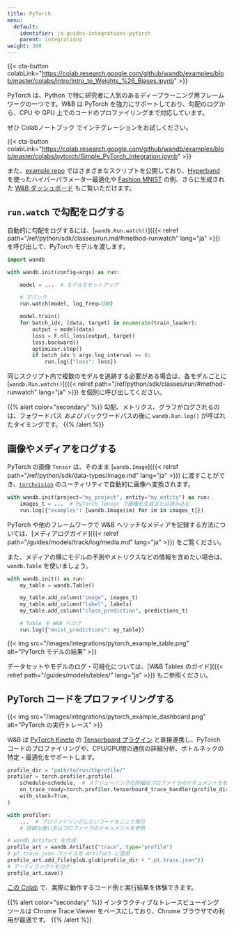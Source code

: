 ```yaml
---
title: PyTorch
menu:
  default:
    identifier: ja-guides-integrations-pytorch
    parent: integrations
weight: 300
---
```


{{< cta-button colabLink="https://colab.research.google.com/github/wandb/examples/blob/master/colabs/intro/Intro_to_Weights_%26_Biases.ipynb" >}}

PyTorch は、Python で特に研究者に人気のあるディープラーニング用フレームワークの一つです。W&B は PyTorch を強力にサポートしており、勾配のログから、CPU や GPU 上でのコードのプロファイリングまで対応しています。

ぜひ Colabノートブック でインテグレーションをお試しください。

{{< cta-button colabLink="https://colab.research.google.com/github/wandb/examples/blob/master/colabs/pytorch/Simple_PyTorch_Integration.ipynb" >}}

また、[example repo](https://github.com/wandb/examples) ではさまざまなスクリプトを公開しており、[Hyperband](https://arxiv.org/abs/1603.06560) を使ったハイパーパラメーター最適化や [Fashion MNIST](https://github.com/wandb/examples/tree/master/examples/pytorch/pytorch-cnn-fashion) の例、さらに生成された [W&B ダッシュボード](https://wandb.ai/wandb/keras-fashion-mnist/runs/5z1d85qs) もご覧いただけます。

## `run.watch` で勾配をログする

自動的に勾配をログするには、[`wandb.Run.watch()`]({{< relref path="/ref/python/sdk/classes/run.md/#method-runwatch" lang="ja" >}}) を呼び出して、PyTorch モデルを渡します。

```python
import wandb

with wandb.init(config=args) as run:

    model = ...  # モデルをセットアップ

    # マジック
    run.watch(model, log_freq=100)

    model.train()
    for batch_idx, (data, target) in enumerate(train_loader):
        output = model(data)
        loss = F.nll_loss(output, target)
        loss.backward()
        optimizer.step()
        if batch_idx % args.log_interval == 0:
            run.log({"loss": loss})
```

同じスクリプト内で複数のモデルを追跡する必要がある場合は、各モデルごとに [`wandb.Run.watch()`]({{< relref path="/ref/python/sdk/classes/run/#method-runwatch" lang="ja" >}}) を個別に呼び出してください。

{{% alert color="secondary" %}}
勾配、メトリクス、グラフがログされるのは、フォワードパス _および_ バックワードパスの後に `wandb.Run.log()` が呼ばれたタイミングです。
{{% /alert %}}

## 画像やメディアをログする

PyTorch の画像 `Tensor` は、そのまま [`wandb.Image`]({{< relref path="/ref/python/sdk/data-types/image.md" lang="ja" >}}) に渡すことができ、[`torchvision`](https://pytorch.org/vision/stable/index.html) のユーティリティで自動的に画像へ変換されます。

```python
with wandb.init(project="my_project", entity="my_entity") as run:
    images_t = ...  # PyTorch Tensor で画像を生成または読み込む
    run.log({"examples": [wandb.Image(im) for im in images_t]})
```

PyTorch や他のフレームワークで W&B へリッチなメディアを記録する方法については、[メディアログガイド]({{< relref path="/guides/models/track/log/media.md" lang="ja" >}}) をご覧ください。

また、メディアの横にモデルの予測やメトリクスなどの情報を含めたい場合は、`wandb.Table` を使いましょう。

```python
with wandb.init() as run:
    my_table = wandb.Table()

    my_table.add_column("image", images_t)
    my_table.add_column("label", labels)
    my_table.add_column("class_prediction", predictions_t)

    # Table を W&B へログ
    run.log({"mnist_predictions": my_table})
```

{{< img src="/images/integrations/pytorch_example_table.png" alt="PyTorch モデルの結果" >}}

データセットやモデルのログ・可視化については、[W&B Tables のガイド]({{< relref path="/guides/models/tables/" lang="ja" >}}) もご参照ください。

## PyTorch コードをプロファイリングする

{{< img src="/images/integrations/pytorch_example_dashboard.png" alt="PyTorch の実行トレース" >}}

W&B は [PyTorch Kineto](https://github.com/pytorch/kineto) の [Tensorboard プラグイン](https://github.com/pytorch/kineto/blob/master/tb_plugin/README.md) と直接連携し、PyTorch コードのプロファイリングや、CPU/GPU間の通信の詳細分析、ボトルネックの特定・最適化をサポートします。

```python
profile_dir = "path/to/run/tbprofile/"
profiler = torch.profiler.profile(
    schedule=schedule,  # スケジューリングの詳細はプロファイラのドキュメントを参照
    on_trace_ready=torch.profiler.tensorboard_trace_handler(profile_dir),
    with_stack=True,
)

with profiler:
    ...  # プロファイリングしたいコードをここで実行
    # 詳細な使い方はプロファイラのドキュメントを参照

# wandb Artifact を作成
profile_art = wandb.Artifact("trace", type="profile")
# pt.trace.json ファイルを Artifact に追加
profile_art.add_file(glob.glob(profile_dir + ".pt.trace.json"))
# アーティファクトをログ
profile_art.save()
```

[この Colab](https://wandb.me/trace-colab) で、実際に動作するコード例と実行結果を体験できます。

{{% alert color="secondary" %}}
インタラクティブなトレースビューイング ツールは Chrome Trace Viewer をベースにしており、Chrome ブラウザでの利用が最適です。
{{% /alert %}}